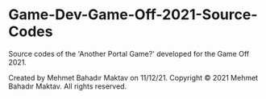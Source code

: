# Game-Dev-Game-Off-2021-Source-Codes
Source codes of the 'Another Portal Game?' developed for the Game Off 2021.

Created by Mehmet Bahadır Maktav on 11/12/21.
Copyright © 2021 Mehmet Bahadır Maktav. All rights reserved.
